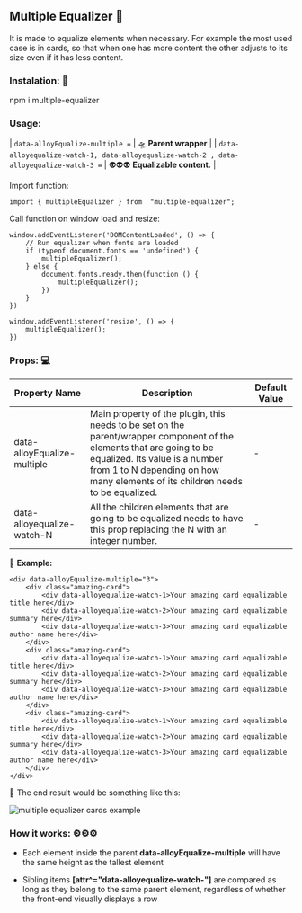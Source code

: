  ## Multiple Equalizer  📐 

It is made to equalize elements when necessary.
For example the most used case is in cards, so that when one has more content the other adjusts to its size even if it has less content.

### Instalation: 🔧

npm i multiple-equalizer

### Usage:

| `data-alloyEqualize-multiple =` | 🛸  **Parent wrapper** |
| `data-alloyequalize-watch-1, data-alloyequalize-watch-2 , data-alloyequalize-watch-3 =` | 👽👽👽 **Equalizable content.** |

Import function:

    import { multipleEqualizer } from  "multiple-equalizer"; 
	
Call function on window load and resize:

    window.addEventListener('DOMContentLoaded', () => {
        // Run equalizer when fonts are loaded
        if (typeof document.fonts == 'undefined') {
            multipleEqualizer();
        } else {
            document.fonts.ready.then(function () {
                multipleEqualizer();
            })
        }
    })
    
    window.addEventListener('resize', () => {
        multipleEqualizer();
    })

### Props: 💻

| Property Name               | Description                                                                                                                                                                                                                               | Default Value |
|-----------------------------|-------------------------------------------------------------------------------------------------------------------------------------------------------------------------------------------------------------------------------------------|---------------|
| data-alloyEqualize-multiple | Main property of the plugin, this needs to be set on the parent/wrapper component of the elements that are going to be equalized. Its value is a number from 1 to N depending on how many elements of its children needs to be equalized. | -             |
| data-alloyequalize-watch-N  | All the children elements that are going to be equalized needs to have this prop replacing the N with an integer number.                                                                                                                  | -             |

📏 **Example:**

	<div data-alloyEqualize-multiple="3">
		<div class="amazing-card">
			<div data-alloyequalize-watch-1>Your amazing card equalizable title here</div>
			<div data-alloyequalize-watch-2>Your amazing card equalizable summary here</div>
			<div data-alloyequalize-watch-3>Your amazing card equalizable author name here</div>
		</div>
		<div class="amazing-card">
			<div data-alloyequalize-watch-1>Your amazing card equalizable title here</div>
			<div data-alloyequalize-watch-2>Your amazing card equalizable summary here</div>
			<div data-alloyequalize-watch-3>Your amazing card equalizable author name here</div>
		</div>
		<div class="amazing-card">
			<div data-alloyequalize-watch-1>Your amazing card equalizable title here</div>
			<div data-alloyequalize-watch-2>Your amazing card equalizable summary here</div>
			<div data-alloyequalize-watch-3>Your amazing card equalizable author name here</div>
		</div>
	</div>
	
🥽 The end result would be something like this:

![multiple equalizer cards example](https://i.imgur.com/pMMVvVi.png)

### How it works: ⚙⚙⚙

- Each element inside the parent **data-alloyEqualize-multiple** will have the same height as the tallest element

- Sibling items **[attr^="data-alloyequalize-watch-"]** are compared as long as they belong to the same parent element, regardless of whether the front-end visually displays a row